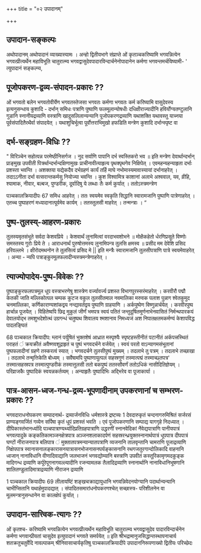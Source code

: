 +++
title = "०२ उपादानम्"

+++
## उपादान-सङ्कल्पः

अथोपादानम् 
अथोपादानं व्याख्यास्यामः । अन्हो द्वितीयभागे संप्राप्ते ओं कृतञ्चकरिष्यामि भगवन्नित्येन भगवत्प्रीत्यर्थेन महाविभूति चातुरात्म्य भगवद्वासुदेवपादारविन्दार्चनेनोपादानेन कर्मणा भगवन्तमर्चयिष्यामी- ' त्युपादानं सङ्कल्प्य, 

## पूजोपकरण-द्वव्य-संपादन-प्रकारः ??

ओं भगवतो बलेन भगवतोवीर्येण भगवतस्तेजसा भगवतः कर्मणा भगवतः कर्म करिष्यामि वासुदेवस्य इत्यनुसन्धाय कुशादि - दर्भान् समिधः पत्राणि पुष्पाणि फलमूलान्योषधीः दधिक्षीराज्यादीनि हविर्योग्यतण्टुलानि गुडानि स्नानीयद्रव्याणि वस्त्राणि खादुसलिलान्यन्यानि पूजोपकरणद्रव्याणि यथाशक्ति यथावस्तु याच्नया पूर्वसंपादितैरथैर्वा संपादयेत् । यथाशुचिर्भूत्वा पूर्वोत्तराभिमुखो हफडिति मन्त्रेण कुशादि दर्भान्स्पृष्ट वा 

## दर्भ-सङ्ग्रहण-विधिः ??

" विरिञ्चेन सहोत्पन्न परमेष्ठीनिसर्गज । 
नुद सर्वाणि पापानि दर्भ स्वस्तिकरो भव ॥ 
इति मन्त्रेण देवार्थान्दर्भान् प्राङ्मुख उपवीती पित्रर्थान्दर्भान्दक्षिणामुखः प्राचीनावीत्याहृत्य पृथक्पृथगेव निक्षिपेत् । एवमहन्यहन्याहृता दर्भाः प्रशस्ता भवन्ति । अशक्तया यद्येकदैव दर्भग्रहणं कार्यं तर्हि माघे नभोमास्यमावास्यायां दर्भानाहरेत् । तदाऽऽनीता दर्भा वत्सरान्तकर्मसु नियोज्या भवन्ति । कुश विश्वामित्र काशानां अलाभे अश्ववाल, यव, व्रीहि, श्यामाक, नीवार, बल्बज, पुण्डरीक, दूर्वादिषु ये लब्धाः तैः कर्म कुर्यात् । ततोऽस्त्रमन्त्रेण 
 
पञ्चकालक्रियादीपः 
67 
समिध आहरेत् । ततः स्वयमेव स्वकृति सिद्धानि स्वारामजानि पुष्पाणि पात्रेणाहरेत् । एतच्च पुष्पाहरणं मध्यादानात्पूर्वमेव कार्यम् । ततस्तुलसी माहरेत् । तन्मन्त्राः । 
“ 

## पुष्प-तुलस्य्-आहरण-प्रकारः
तुलस्यमृतसंभूते सर्वदा केशवप्रिये । 
केशवार्थं लुनामित्वां वरदाभवशोभने ॥ 
मोक्षैकहेतो र्धरणिप्रसूते विष्णोः समस्तस्य गुरोः प्रिये ते । आराधनार्थं पुरुषोत्तमस्य लुनामिपन्त्र तुलसि क्षमस्व ॥ 
प्रसीद मम देवेशि प्रसिद हरिवल्लभे । क्षीरोदमथनोन ते तुलसित्वं प्रसिद मे || 
इति 
मन्त्रैः स्वारामजानि तुलसीपत्राणि पात्रे स्वयमेवाहरेत् । अन्या - न्यपि पत्राङ्कुरमूलफलादीन्यस्त्रमन्त्रेणाहरेत् । 

## त्याज्योपादेय-पुष्प-विवेकः ??

पुष्पाङ्कुरफलपत्रमूल धूप वस्त्राभरणेषु शास्त्रेण वर्ज्यावर्ज्य प्रशस्त विभागपुरस्सरंमाहरेत् । करवीरौ पद्मौ केतकी जाति मल्लिकोत्पल चम्पक कुटज वकुल तुलसीतमाल नवमालिका मरुवक पलाश पुन्नाग श्वेतकुमुद चनमाल्लिका, कर्णिकाराण्यशांकद्वय नन्द्यावर्तद्वय पुष्पाणि ग्राहयाणि । अर्कपुष्पेण विष्णुन्नार्चयेत् । करवीरपुष्प हार्चान्न पूजयेत् । विहितेष्वपि छिद्र मुकुलं जीर्णं भमपत्र स्वयं पतितं जन्तुदूषितमूर्णनाभेनवासितं निर्मन्थपारकयं देवालयोद्भ तमशुभदेशोत्थं उग्रगन्धं चतुष्पथ शिवालय श्मशानाव निमध्यजं अश निपातक्षतमकर्मण्यं केशापविद्ध पादलङ्घितं 
 
68 
पञ्चकाल क्रियादीप: 
म्लानं पर्युषितं भुक्तशेषं आध्रात मस्पृश्यैः स्पृष्टहस्तीनीतं पटानीतं अर्कपत्त्रस्थितं पराहतं ं क्रयक्रीतं अवैष्णवशूद्राहृतं च पुष्पं भगवदर्चने वर्जयेत् । स्वयं परतो वाऽन्यागमसंभूतानां पुष्पफलादीनां ग्रहणे तस्करत्वं स्यात् । भगवदर्चने तुलसीपुष्पं मुख्यम् । तदलाभे तु पत्रम् । तदलाभे तच्छाखा । तदलाभे तन्मृत्तिकेति बोध्यम् । सर्वेषामपि पुष्पाणायुत्पलं सहस्रगुणं तस्मात्पद्मं तस्माच्छ्तपत्र' तस्मात्सहस्रपत्र तस्मात्पुण्डरीकं तस्मात्तुलसी ततो बकपुष्पं ततस्सौवर्णं ततोऽधिकं नासीदितिज्ञेयम् । परिव्राजकैः पुष्पादिकं स्वयन्नकर्तव्यम् । अन्याहृतैः पुष्पादिभिः अद्भिरेव वा पूजाकार्या । 

## पात्र-आसन-ध्वज-गन्ध-द्रव्य-भूपणादीनाम् उपकरणानां च सम्भरण-प्रकारः ??

भगवदाराधनोपकरण सम्पादनार्थ- द्रव्यार्जनविधिः धर्मशास्त्रे द्रष्टव्यः 1 देवदारुकृतं चन्दनागरुमिश्रितं सर्जरसं प्राण्यङ्गवर्जितं गव्येन सर्पिषा कृतं धूपं प्रशस्तं भवति । एवं पूजोपकरणानि सम्पाद्य यागगृहे निदध्यात् । दीपिकास्तंभानर्ध्यादि पञ्चपात्राण्यर्थ्यादिप्रतिग्रहपात्राणि उद्धरणीं स्नानवेदिकां नैवेद्यपात्राणि पानीयपात्रं भगवत्पादुके कङ्कतिकामञ्जनक्षेत्रपात्र अञ्जनशलाकादर्पणं सहस्ररन्ध्रयुक्तस्नानार्थपात्रं धूपपात्र दीपपात्रं घण्टों नीराजनपात्र बलिपात्र ं मुक्तातपत्रमन्यान्यातपत्राणि व्यजनानि तालवृन्तानि चामराणि पूजाद्रव्याणि निक्षेपपात्र स्वानासनालङ्कारासनयात्रासनभोजनासनपर्यङ्कासनानि रथगजतुरगान्दोलिकादि वाहनानि ध्वजान् नानाविधानि वीणादिवाद्यानि जलभाजनं भगवद्योम्यानि बस्त्राणि उपवीतं कस्तूरिकामृगमदकुङ्क मादिगन्ध द्रव्याणि कर्पूरेपूगनागवल्ल्यादीनि रजन्यामलक तैलादिद्रव्याणि स्नानार्थानि नानाविधानिभूषणानि शालितण्डुलादिमात्राद्रव्याणि नीराजन द्रव्याणि 
 
1 
पञ्चकाल क्रियादीपः 
69 
लीलायष्टिं शङ्खचक्राद्यायुधानि भगवन्निवेदनयोग्यानि पदार्थान्यन्यानि चाभीप्सितानि यथार्हमुपादद्यात् । संपादितसमारांधनोपकरणश्चेत् सच्छास्त्र- परिशीलनेन वा मूलमन्त्रानुसन्धानेन वा कालक्षेपं कुर्यात् । 

## उपादान-सात्त्विक-त्यागः ?? 

ओं कृतश्च- करिष्यामि भगवन्नित्येन भगवत्प्रीत्यर्थेन महाविभूति चातुरात्म्य भगवद्वासुदेव पादारविन्दार्चनेन कर्मणा भगवान्प्रीयतां चासुदेव इत्युपादानं भगवते समर्पयेत् ॥ 
इति श्रीभद्रामानुजसिद्धान्तस्थापनाचार्य शतक्रतुचतुर्वेदि नावल्पाकम् श्रीनिवासाचार्यकृतिषु पञ्चकालक्रियादीपे उपादाननिरूपणाख्यो द्वितीयः परिच्छेदः 
